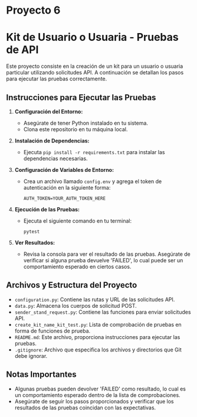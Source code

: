 # Proyecto 6
# Kit de Usuario o Usuaria - Pruebas de API

Este proyecto consiste en la creación de un kit para un usuario o usuaria particular utilizando solicitudes API. A continuación se detallan los pasos para ejecutar las pruebas correctamente.

## Instrucciones para Ejecutar las Pruebas

1. **Configuración del Entorno:**
   - Asegúrate de tener Python instalado en tu sistema.
   - Clona este repositorio en tu máquina local.

2. **Instalación de Dependencias:**
   - Ejecuta `pip install -r requirements.txt` para instalar las dependencias necesarias.

3. **Configuración de Variables de Entorno:**
   - Crea un archivo llamado `config.env` y agrega el token de autenticación en la siguiente forma:
     ```
     AUTH_TOKEN=YOUR_AUTH_TOKEN_HERE
     ```

4. **Ejecución de las Pruebas:**
   - Ejecuta el siguiente comando en tu terminal:
     ```
     pytest
     ```

5. **Ver Resultados:**
   - Revisa la consola para ver el resultado de las pruebas. Asegúrate de verificar si alguna prueba devuelve 'FAILED', lo cual puede ser un comportamiento esperado en ciertos casos.

## Archivos y Estructura del Proyecto

- `configuration.py`: Contiene las rutas y URL de las solicitudes API.
- `data.py`: Almacena los cuerpos de solicitud POST.
- `sender_stand_request.py`: Contiene las funciones para enviar solicitudes API.
- `create_kit_name_kit_test.py`: Lista de comprobación de pruebas en forma de funciones de prueba.
- `README.md`: Este archivo, proporciona instrucciones para ejecutar las pruebas.
- `.gitignore`: Archivo que especifica los archivos y directorios que Git debe ignorar.

## Notas Importantes

- Algunas pruebas pueden devolver 'FAILED' como resultado, lo cual es un comportamiento esperado dentro de la lista de comprobaciones.
- Asegúrate de seguir los pasos proporcionados y verificar que los resultados de las pruebas coincidan con las expectativas.
